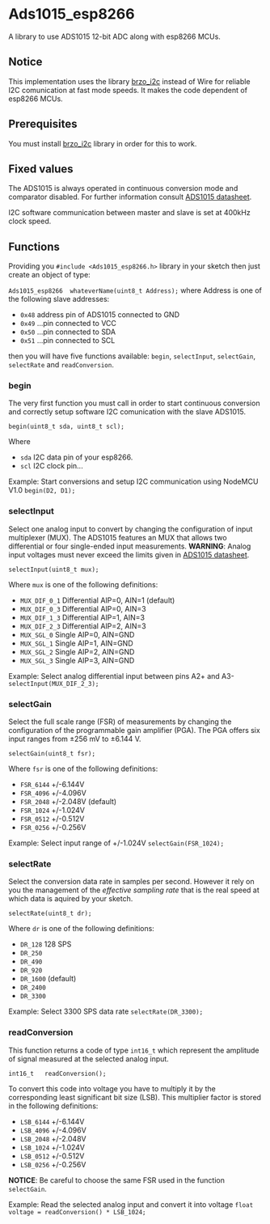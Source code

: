 # Ads1015_esp8266

A library to use ADS1015 12-bit ADC along with esp8266 MCUs.

## Notice

This implementation uses the library [brzo_i2c](https://github.com/pasko-zh/brzo_i2c) instead of Wire for reliable I2C comunication at fast mode speeds.
It makes the code dependent of esp8266 MCUs.

## Prerequisites

You must install [brzo_i2c](https://github.com/pasko-zh/brzo_i2c) library in order for this to work.

## Fixed values

The ADS1015 is always operated in continuous conversion mode and comparator disabled. For further information consult  [ADS1015 datasheet](http://www.ti.com/lit/gpn/ADS1015).

I2C software communication between master and slave is set at 400kHz clock speed.

## Functions

Providing you `#include <Ads1015_esp8266.h>` library in your sketch then just create an object of type:

`Ads1015_esp8266  whateverName(uint8_t Address);` where Address is one of the following slave addresses:

- `0x48`	address pin of ADS1015 connected to GND
- `0x49`	...pin connected to VCC
- `0x50`	...pin connected to SDA
- `0x51`	...pin connected to SCL

then you will have five functions available: `begin`, `selectInput`, `selectGain`, `selectRate` and `readConversion`.

### begin

The very first function you must call in order to start continuous conversion and correctly setup software I2C comunication with the slave ADS1015.

```
begin(uint8_t sda, uint8_t scl);
```
Where
- `sda` I2C data pin of your esp8266.
- `scl` I2C clock pin...

Example: Start conversions and setup I2C communication using NodeMCU V1.0 `begin(D2, D1);`

### selectInput

Select one analog input to convert by changing the configuration of input multiplexer (MUX). The ADS1015 features an MUX that allows two differential or four single-ended input measurements. __WARNING__: Analog input voltages must never exceed the limits given in [ADS1015 datasheet](http://www.ti.com/lit/gpn/ADS1015).

```
selectInput(uint8_t mux);
```

Where `mux` is one of the following definitions:
- `MUX_DIF_0_1`   Differential AIP=0, AIN=1 (default)
- `MUX_DIF_0_3`   Differential AIP=0, AIN=3
- `MUX_DIF_1_3`   Differential AIP=1, AIN=3
- `MUX_DIF_2_3`   Differential AIP=2, AIN=3
- `MUX_SGL_0`     Single AIP=0, AIN=GND
- `MUX_SGL_1`     Single AIP=1, AIN=GND
- `MUX_SGL_2`     Single AIP=2, AIN=GND
- `MUX_SGL_3`     Single AIP=3, AIN=GND

Example: Select analog differential input between pins A2+ and A3- `selectInput(MUX_DIF_2_3);`

### selectGain

Select the full scale range (FSR) of measurements by changing the configuration of the programmable gain amplifier (PGA). The PGA offers six input ranges from ±256 mV to ±6.144 V.

```
selectGain(uint8_t fsr);
```

Where `fsr` is one of the following definitions:
- `FSR_6144`      +/-6.144V
- `FSR_4096`      +/-4.096V
- `FSR_2048`      +/-2.048V (default)
- `FSR_1024`      +/-1.024V
- `FSR_0512`      +/-0.512V
- `FSR_0256`      +/-0.256V

Example: Select input range of +/-1.024V `selectGain(FSR_1024);`

### selectRate

Select the conversion data rate in samples per second. However it rely on you the management of the _effective sampling rate_ that is the real speed at which data is aquired by your sketch.

```
selectRate(uint8_t dr);
```

Where `dr` is one of the following definitions:
- `DR_128`        128 SPS
- `DR_250`
- `DR_490`
- `DR_920`
- `DR_1600`       (default)
- `DR_2400`
- `DR_3300`

Example: Select 3300 SPS data rate `selectRate(DR_3300);`

### readConversion

This function returns a code of type `int16_t` which represent the amplitude of signal measured at the selected analog input.

```
int16_t   readConversion();
```

To convert this code into voltage you have to multiply it by the corresponding least significant bit size (LSB). This multiplier factor is stored in the following definitions:

- `LSB_6144`      +/-6.144V
- `LSB_4096`      +/-4.096V
- `LSB_2048`      +/-2.048V
- `LSB_1024`      +/-1.024V
- `LSB_0512`      +/-0.512V
- `LSB_0256`      +/-0.256V

**NOTICE**: Be careful to choose the same FSR used in the function `selectGain`.
 
Example: Read the selected analog input and convert it into voltage `float voltage = readConversion() * LSB_1024;`
